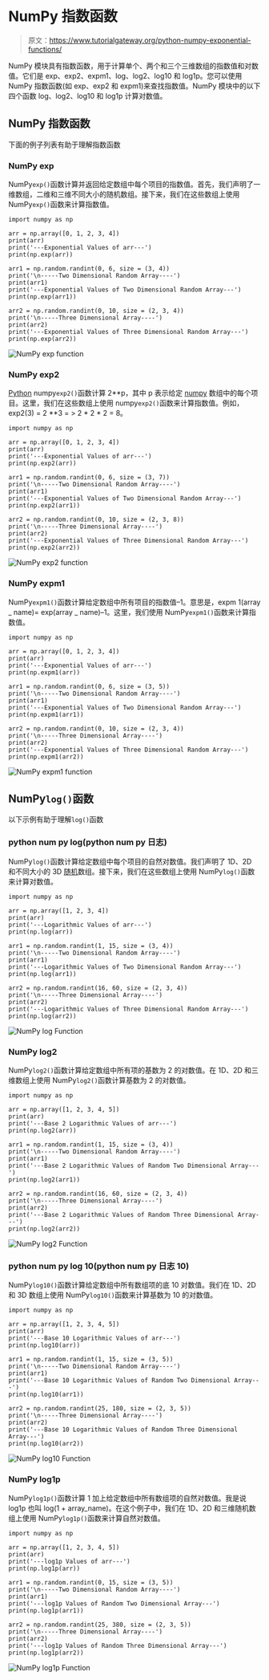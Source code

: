 # NumPy 指数函数

> 原文：<https://www.tutorialgateway.org/python-numpy-exponential-functions/>

NumPy 模块具有指数函数，用于计算单个、两个和三个三维数组的指数值和对数值。它们是 exp、exp2、expm1、log、log2、log10 和 log1p。您可以使用 NumPy 指数函数(如 exp、exp2 和 expm1)来查找指数值。NumPy 模块中的以下四个函数 log、log2、log10 和 log1p 计算对数值。

## NumPy 指数函数

下面的例子列表有助于理解指数函数

### NumPy exp

NumPy`exp()`函数计算并返回给定数组中每个项目的指数值。首先，我们声明了一维数组，二维和三维不同大小的随机数组。接下来，我们在这些数组上使用 NumPy`exp()`函数来计算指数值。

```
import numpy as np

arr = np.array([0, 1, 2, 3, 4])
print(arr)
print('---Exponential Values of arr---')
print(np.exp(arr))

arr1 = np.random.randint(0, 6, size = (3, 4))
print('\n-----Two Dimensional Random Array----')
print(arr1)
print('---Exponential Values of Two Dimensional Random Array---')
print(np.exp(arr1))

arr2 = np.random.randint(0, 10, size = (2, 3, 4))
print('\n-----Three Dimensional Array----')
print(arr2)
print('---Exponential Values of Three Dimensional Random Array---')
print(np.exp(arr2))
```

![NumPy exp function](img/cef7c678804d5e8018b2e5afa26efe1a.png)

### NumPy exp2

[Python](https://www.tutorialgateway.org/python-tutorial/) numpy`exp2()`函数计算 2**p，其中 p 表示给定 [numpy](https://www.tutorialgateway.org/python-numpy-array/) 数组中的每个项目。这里，我们在这些数组上使用 numpy`exp2()`函数来计算指数值。例如，exp2(3) = 2 **3 = > 2 * 2 * 2 = 8。

```
import numpy as np

arr = np.array([0, 1, 2, 3, 4])
print(arr)
print('---Exponential Values of arr---')
print(np.exp2(arr))

arr1 = np.random.randint(0, 6, size = (3, 7))
print('\n-----Two Dimensional Random Array----')
print(arr1)
print('---Exponential Values of Two Dimensional Random Array---')
print(np.exp2(arr1))

arr2 = np.random.randint(0, 10, size = (2, 3, 8))
print('\n-----Three Dimensional Array----')
print(arr2)
print('---Exponential Values of Three Dimensional Random Array---')
print(np.exp2(arr2))
```

![NumPy exp2 function](img/b36e7d5146ea730c027e315bc1e1c59e.png)

### NumPy expm1

NumPy`expm1()`函数计算给定数组中所有项目的指数值–1。意思是，expm 1(array _ name)= exp(array _ name)–1。这里，我们使用 NumPy`expm1()`函数来计算指数值。

```
import numpy as np

arr = np.array([0, 1, 2, 3, 4])
print(arr)
print('---Exponential Values of arr---')
print(np.expm1(arr))

arr1 = np.random.randint(0, 6, size = (3, 5))
print('\n-----Two Dimensional Random Array----')
print(arr1)
print('---Exponential Values of Two Dimensional Random Array---')
print(np.expm1(arr1))

arr2 = np.random.randint(0, 10, size = (2, 3, 4))
print('\n-----Three Dimensional Array----')
print(arr2)
print('---Exponential Values of Three Dimensional Random Array---')
print(np.expm1(arr2))
```

![NumPy expm1 function](img/3c7234941d219f0eb963d076cf1d1753.png)

## NumPy`log()`函数

以下示例有助于理解`log()`函数

### python num py log(python num py 日志)

NumPy`log()`函数计算给定数组中每个项目的自然对数值。我们声明了 1D、2D 和不同大小的 3D [随机](https://www.tutorialgateway.org/python-random-array/)数组。接下来，我们在这些数组上使用 NumPy`log()`函数来计算对数值。

```
import numpy as np

arr = np.array([1, 2, 3, 4])
print(arr)
print('---Logarithmic Values of arr---')
print(np.log(arr))

arr1 = np.random.randint(1, 15, size = (3, 4))
print('\n-----Two Dimensional Random Array----')
print(arr1)
print('---Logarithmic Values of Two Dimensional Random Array---')
print(np.log(arr1))

arr2 = np.random.randint(16, 60, size = (2, 3, 4))
print('\n-----Three Dimensional Array----')
print(arr2)
print('---Logarithmic Values of Three Dimensional Random Array---')
print(np.log(arr2))
```

![NumPy log Function](img/52b9635ceefd6195f04b94f8dd6d94ad.png)

### NumPy log2

NumPy`log2()`函数计算给定数组中所有项的基数为 2 的对数值。在 1D、2D 和三维数组上使用 NumPy`log2()`函数计算基数为 2 的对数值。

```
import numpy as np

arr = np.array([1, 2, 3, 4, 5])
print(arr)
print('---Base 2 Logarithmic Values of arr---')
print(np.log2(arr))

arr1 = np.random.randint(1, 15, size = (3, 4))
print('\n-----Two Dimensional Random Array----')
print(arr1)
print('---Base 2 Logarithmic Values of Random Two Dimensional Array---')
print(np.log2(arr1))

arr2 = np.random.randint(16, 60, size = (2, 3, 4))
print('\n-----Three Dimensional Array----')
print(arr2)
print('---Base 2 Logarithmic Values of Random Three Dimensional Array---')
print(np.log2(arr2))
```

![NumPy log2 Function](img/1bf933463fa0601a17cd6009a8b970e7.png)

### python num py log 10(python num py 日志 10)

NumPy`log10()`函数计算给定数组中所有数组项的底 10 对数值。我们在 1D、2D 和 3D 数组上使用 NumPy`log10()`函数来计算基数为 10 的对数值。

```
import numpy as np

arr = np.array([1, 2, 3, 4, 5])
print(arr)
print('---Base 10 Logarithmic Values of arr---')
print(np.log10(arr))

arr1 = np.random.randint(1, 15, size = (3, 5))
print('\n-----Two Dimensional Random Array----')
print(arr1)
print('---Base 10 Logarithmic Values of Random Two Dimensional Array---')
print(np.log10(arr1))

arr2 = np.random.randint(25, 180, size = (2, 3, 5))
print('\n-----Three Dimensional Array----')
print(arr2)
print('---Base 10 Logarithmic Values of Random Three Dimensional Array---')
print(np.log10(arr2))
```

![NumPy log10 Function](img/30e2806047d959c0bf9c4e93189fe30d.png)

### NumPy log1p

NumPy`log1p()`函数计算 1 加上给定数组中所有数组项的自然对数值。我是说 log1p 也叫 log(1 + array_name)。在这个例子中，我们在 1D、2D 和三维随机数组上使用 NumPy`log1p()`函数来计算自然对数值。

```
import numpy as np

arr = np.array([1, 2, 3, 4, 5])
print(arr)
print('---log1p Values of arr---')
print(np.log1p(arr))

arr1 = np.random.randint(0, 15, size = (3, 5))
print('\n-----Two Dimensional Random Array----')
print(arr1)
print('---log1p Values of Random Two Dimensional Array---')
print(np.log1p(arr1))

arr2 = np.random.randint(25, 380, size = (2, 3, 5))
print('\n-----Three Dimensional Array----')
print(arr2)
print('---log1p Values of Random Three Dimensional Array---')
print(np.log1p(arr2))
```

![NumPy log1p Function](img/95adc13deb3f96200911c9dd0f405a81.png)